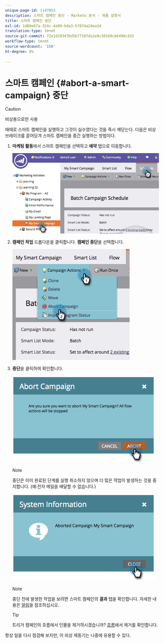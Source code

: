 ```yaml
---
unique-page-id: 1147053
description: 스마트 캠페인 중단 - Marketo 문서 - 제품 설명서
title: 스마트 캠페인 중단
exl-id: 1d80e67a-324c-4a99-bda3-57074a24ea3d
translation-type: tm+mt
source-git-commit: 72e1d29347bd5b77107da1e9c30169cb6490c432
workflow-type: tm+mt
source-wordcount: '150'
ht-degree: 0%

---
```


# 스마트 캠페인 {#abort-a-smart-campaign} 중단

>[!CAUTION]
>
>비상용으로만 사용

때때로 스마트 캠페인을 실행하고 그것이 실수였다는 것을 즉시 깨닫는다. 다음은 비상 브레이크를 끌어당겨 스마트 캠페인을 중간 실행하는 방법이다.

1. **마케팅 활동**&#x200B;에서 스마트 캠페인을 선택하고 **예약** 탭으로 이동합니다.

   ![](assets/image2014-9-22-16-3a19-3a44.png)

1. **캠페인 작업** 드롭다운을 클릭합니다. **캠페인 중단**&#x200B;을 선택합니다.

   ![](assets/image2014-9-22-16-19-48.png)

1. **중단**&#x200B;을 클릭하여 확인합니다.

   ![](assets/image2014-9-22-16-3a19-3a57.png)

   >[!NOTE]
   >
   >중단은 이미 완료된 단계를 실행 취소하지 않으며 더 많은 작업이 발생하는 것을 중지합니다. (예:전자 메일을 배달할 수 없습니다.)

   ![](assets/image2014-9-22-16-3a20-3a0.png)

   >[!NOTE]
   >
   >중단 전에 발생한 작업을 보려면 스마트 캠페인의 **결과** 탭을 확인합니다. 자세한 내용은 [알림](/help/marketo/product-docs/core-marketo-concepts/miscellaneous/understanding-notifications.md)을 참조하십시오.

   >[!TIP]
   >
   >트리거 캠페인의 흐름에서 인물을 제거하시겠습니까? [흐름](/help/marketo/product-docs/core-marketo-concepts/smart-campaigns/flow-actions/remove-from-flow.md)에서 제거를 확인합니다.

항상 일을 다시 점검해 보지만, 이 비상 제동기는 나중에 유용할 수 있다.
